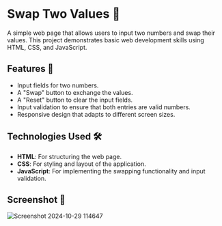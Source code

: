# Swap Two Values 🔄

A simple web page that allows users to input two numbers and swap their values. This project demonstrates basic web development skills using HTML, CSS, and JavaScript.

## Features 🌟

- Input fields for two numbers.
- A "Swap" button to exchange the values.
- A "Reset" button to clear the input fields.
- Input validation to ensure that both entries are valid numbers.
- Responsive design that adapts to different screen sizes.

## Technologies Used 🛠️

- **HTML**: For structuring the web page.
- **CSS**: For styling and layout of the application.
- **JavaScript**: For implementing the swapping functionality and input validation.

## Screenshot 📸

![Screenshot 2024-10-29 114647](https://github.com/user-attachments/assets/e189ed50-d2f8-4db5-ade2-4669bbf5d92e)


